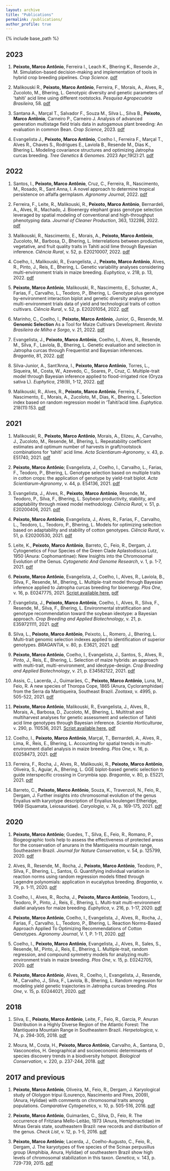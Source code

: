 ```yaml
---
layout: archive
title: "Publications"
permalink: /publications/
author_profile: true
---
```


{% include base_path %}

## 2023
1. **Peixoto, Marco Antônio**, Ferreira I., Leach K., Bhering K., Resende Jr., M. Simulation-based decision-making and implementation of tools in hybrid crop breeding pipelines. *Crop Science*. [pdf](https://acsess.onlinelibrary.wiley.com/doi/full/10.1002/csc2.21139)
  
2. Malikouski R., **Peixoto, Marco Antônio**, Ferreira, F., Morais, A., Alves, R., Zucoloto, M., Bhering, L. Genotypic diversity and genetic parameters of 'tahiti' acid lime using different rootstocks. *Pesquisa Agropecuária Brasileira*, 58. [pdf](https://www.scielo.br/j/pab/a/bmBMGRkrKh8tKwtxzy9cr6m/)

3. Santana A., Marçal T., Salvador F., Souza M., Silva L., Silva B., **Peixoto, Marco Antônio**, Carneiro P., Carneiro J. Analysis of advanced generation multistage field trials data in autogamous plant breeding: An evaluation in common Bean. *Crop Science*, 2023. [pdf](https://acsess.onlinelibrary.wiley.com/doi/10.1002/csc2.20935?af=R)

4. Evangelista J., **Peixoto, Marco Antônio**, Coelho I., Ferreira F., Marçal T., Alves R., Chaves S., Rodrigues E., Laviola B., Resende M., Dias K., Bhering L. Modeling covariance structures and optimizing Jatropha curcas breeding. *Tree Genetics & Genomes*. 2023 Apr;19(2):21. [pdf](https://link.springer.com/article/10.1007/s11295-023-01596-9)



## 2022

1. Santos, I., **Peixoto, Marco Antônio**, Cruz, C., Ferreira, R., Nascimento, M., Rosado, R., Sant Anna, I. A novel approach to determine tropical persistence on alfalfa germplasm. *Agronomy Journal*, 2022. [pdf](https://acsess.onlinelibrary.wiley.com/doi/abs/10.1002/agj2.21147)

2. Ferreira, F., Leite, R., Malikouski, R., **Peixoto, Marco Antônio**, Bernardeli, A., Alves, R., Machado, J. Bioenergy elephant grass genotype selection leveraged by spatial modeling of conventional and high-throughput phenotyping data. *Journal of Cleaner Production*, 363, 132286, 2022. [pdf](https://www.sciencedirect.com/science/article/abs/pii/S095965262201890X#!)

3. Malikouski, R., Nascimento, E., Morais, A., **Peixoto, Marco Antônio**, Zucoloto, M., Barbosa, D., Bhering, L. Interrelations between productive, vegetative, and fruit quality traits in Tahiti acid lime through Bayesian inference. *Ciência Rural*, v. 52, p. E20210007, 2022. [pdf](https://www.scielo.br/j/cr/a/LqR8sMKBXXRczswxXKDTJHz/)

4. Coelho, I., Malikouski, R., Evangelista, J., **Peixoto, Marco Antônio**, Alves, R., Pinto, J., Reis, E., Bhering, L. Genetic variability analyses considering multi-environment trials in maize breeding. *Euphytica*, v. 218, p. 13, 2022. [pdf](https://link.springer.com/article/10.1007/s10681-021-02957-y)

5. **Peixoto, Marco Antônio**, Malikouski, R., Nascimento, E., Schuster, A., Farias, F., Carvalho, L., Teodoro, P., Bhering, L. Genotype plus genotype by-environment interaction biplot and genetic diversity analyses on multi-environment trials data of yield and technological traits of cotton cultivars. *Ciência Rural*, v. 52, p. E20201054, 2022. [pdf](https://www.scielo.br/j/cr/a/5fgqRsL3VPbs4XnWC5rNfVN/)

6. Marinho, C., Coelho, I., **Peixoto, Marco Antônio**, Junior, G., Resende, M. **Genomic Selection** As a Tool for Maize Cultivars Development. *Revista Brasileira de Milho e Sorgo*, v. 21, 2022. [pdf](http://rbms.cnpms.embrapa.br/index.php/ojs/article/view/1285/0)

7. Evangelista, J., **Peixoto, Marco Antônio**, Coelho, I., Alves, R., Resende, M., Silva, F., Laviola, B., Bhering, L. Genetic evaluation and selection in Jatropha curcas through Frequentist and Bayesian inferences. *Bragantia*, 81, 2022. [pdf](https://www.scielo.br/j/brag/a/XXRq8jmPF8dCPcp8gpJ5cGM/?format=pdf&lang=en)

8. Silva-Junior, A., Sant’Anna, I., **Peixoto, Marco Antônio**, Torres, L., Siqueira, M., Costa, W., Azevedo, C., Soares, P., Cruz, C. Multiple-trait model through Bayesian inference applied to flood-irrigated rice (Oryza sativa L). *Euphytica*, 218(9), 1-12, 2022. [pdf](https://link.springer.com/article/10.1007/s10681-022-03077-x)

9. Malikouski, R., Alves, R., **Peixoto, Marco Antônio**, Ferreira, F., Nascimento, E., Morais, A., Zucoloto, M., Dias, K., Bhering, L. Selection index based on random regression model in ‘Tahiti’acid lime. *Euphytica*. 218(11):153. [pdf](https://link.springer.com/article/10.1007/s10681-022-03105-w)

## 2021

1. Malikouski, R., **Peixoto, Marco Antônio**, Morais, A., Elizeu, A., Carvalho, J., Zucoloto, M., Resende, M., Bhering, L. Repeatability coefficient estimates and optimum number of harvests in graft/rootstock combinations for 'tahiti' acid lime. *Acta Scientiarum-Agronomy*, v. 43, p. E51740, 2021. [pdf](https://www.scielo.br/j/asagr/a/ZZNTh9NXTTwpBKNbVd9nJsd/?format=pdf&lang=en)

2. **Peixoto, Marco Antônio**; Evangelista, J., Coelho, I., Carvalho, L., Farias, F., Teodoro, P., Bhering, L. Genotype selection based on multiple traits in cotton crops: the application of genotype by yield-trait biplot. *Acta Scientiarum-Agronomy*, v. 44, p. E54136, 2021. [pdf](https://www.scielo.br/j/asagr/a/YxF5dHP3xyFp4yxQ5bFcp9j/abstract/?lang=en)

3. Evangelista, J., Alves, R., **Peixoto, Marco Antônio**, Resende, M., Teodoro, P., Silva, F., Bhering, L. Soybean productivity, stability, and adaptability through mixed model methodology. *Ciência Rural*, v. 51, p. E20200406, 2021. [pdf](https://www.scielo.br/j/cr/a/LySBmT83dYk8M8dBSWYRvDy/?lang=en)

4. **Peixoto, Marco Antônio**, Evangelista, J., Alves, R., Farias, F., Carvalho, L., Teodoro, L., Teodoro, P., Bhering, L. Models for optimizing selection based on adaptability and stability of cotton genotypes. *Ciência Rural*, v. 51, p. E20200530, 2021. [pdf](https://www.scielo.br/j/cr/a/JdFDjVLLvxSjbDwK3fc6hCD/?format=pdf&lang=en)

5. Leite, K., **Peixoto, Marco Antônio**, Barreto, C., Feio, R., Dergam, J. Cytogenetics of Four Species of the Green Clade Aplastodiscus Lutz, 1950 (Anura: Cophomantinae): New Insights into the Chromosomal Evolution of the Genus. *Cytogenetic And Genome Research*, v. 1, p. 1-7, 2021. [pdf](https://www.karger.com/Article/FullText/512816)

6. **Peixoto, Marco Antônio**, Evangelista, J., Coelho, I., Alves, R., Laviola, B., Silva, F., Resende, M., Bhering, L. Multiple-trait model through Bayesian inference applied to Jatropha curcas breeding for bioenergy. *Plos One*, v. 16, p. E0247775, 2021. [Script available here.](https://github.com/marcopxt/Bayesian-analyses/blob/main/1.MCMC-MTM/MCMC_MTM) [pdf](https://journals.plos.org/plosone/article?id=10.1371/journal.pone.0247775)

7. Evangelista, J., **Peixoto, Marco Antônio**, Coelho, I., Alves, R., Silva, F., Resende, M., Silva, F., Bhering, L. Environmental stratification and genotype recommendation toward the soybean ideotype: a Bayesian approach. *Crop Breeding and Applied Biotechnology*, v. 21, p. E359721111, 2021. [pdf](https://www.scielo.br/j/cbab/a/DgMLDp4SB79DYnN3XysGdTL/abstract/?lang=en)

8. Silva, L., **Peixoto, Marco Antônio**, Peixoto, L., Romero, J., Bhering, L. Multi-trait genomic selection indexes applied to identification of superior genotypes. *BRAGANTIA*, v. 80, p. E3621, 2021. [pdf](https://www.scielo.br/j/brag/a/xR7SvsphGzKXfqpyJBbwkVS/)

9. **Peixoto, Marco Antônio**, Coelho, I., Evangelista, J., Santos, S., Alves, R., Pinto, J., Reis, E., Bhering, L. Selection of maize hybrids: an approach with multi-trait, multi-environment, and ideotype-design. *Crop Breeding and Applied Biotechnology*, v. 21, p. E34582122, 2021. [pdf](https://www.scielo.br/j/cbab/a/3FF4D76BwGVTpcjyFsFRHVF/?lang=en)

10. Assis, C., Lacerda, J., Guimarães, C., **Peixoto, Marco Antônio**, Luna, M., Feio, R. A new species of Thoropa Cope, 1865 (Anura, Cycloramphidae) from the Serra da Mantiqueira, Southeast Brazil. *Zootaxa*, v. 4995, p. 505-522, 2021. [pdf](https://mapress.com/zt/article/view/zootaxa.4995.3.6)

11. **Peixoto, Marco Antônio**, Malikouski, R., Evangelista, J., Alves, R., Morais, A., Barbosa, D., Zucoloto, M., Bhering, L. Multitrait and multiharvest analyses for genetic assessment and selection of Tahiti acid lime genotypes through Bayesian inference. *Scientia Horticulturae*, v. 290, p. 110536, 2021. [Script available here.](https://github.com/marcopxt/Bayesian-analyses/blob/main/2.%20Bayesian_MTM-(Tahiti)/The_script) [pdf](https://www.sciencedirect.com/science/article/pii/S0304423821006439)

12. Coelho, I., **Peixoto, Marco Antônio**, Marçal, T., Bernardeli, A., Alves, R., Lima, R., Reis, E., Bhering, L. Accounting for spatial trends in multi-environment diallel analysis in maize breeding. *Plos One*, v. 16, p. E0258473, 2021. [pdf](https://journals.plos.org/plosone/article?id=10.1371/journal.pone.0258473)

13. Ferreira, F., Rocha, J., Alves, R., Malikouski, R., **Peixoto, Marco Antônio**, Oliveira, S., Aguiar, A., Bhering, L. GGE biplot-based genetic selection to guide interspecific crossing in Corymbia spp. *Bragantia*, v. 80, p. E5221, 2021. [pdf](https://www.scielo.br/j/brag/a/HLjMW7DxWY8CSDGxHjTGtng/?format=pdf&lang=en)

14. Barreto, C., **Peixoto, Marco Antônio**, Souza, K., Travenzoli, N., Feio, R., Dergam, J. Further insights into chromosomal evolution of the genus Enyalius with karyotype description of Enyalius boulengeri Etheridge, 1969 (Squamata, Leiosauridae). *Caryologia*, v. 74, p. 169-175, 2021. [pdf](https://riviste.fupress.net/index.php/caryologia/article/view/1120)

## 2020
1. **Peixoto, Marco Antônio**; Guedes, T., Silva, E., Feio, R., Romano, P., Biogeographic tools help to assess the effectiveness of protected areas for the conservation of anurans in the Mantiqueira mountain range, Southeastern Brazil. *Journal for Nature Conservation*, v. 54, p. 125799, 2020. [pdf](https://www.sciencedirect.com/science/article/pii/S1617138119302894)

2. Alves, R., Resende, M., Rocha, J., **Peixoto, Marco Antônio**, Teodoro, P., Silva, F., Bhering, L., Santos, G. Quantifying individual variation in reaction norms using random regression models fitted through Legendre polynomials: application in eucalyptus breeding. *Bragantia*, v. 79, p. 1-11, 2020. [pdf](https://www.scielo.br/j/brag/a/dzgmPRsJFbZ8DGfTDBRLHjF/?lang=en)

3. Coelho, I., Alves, R., Rocha, J., **Peixoto, Marco Antônio**, Teodoro, L., Teodoro, P., Pinto, J., Reis, E., Bhering, L. Multi-trait multi-environment diallel analyses for maize breeding. *Euphytica*, v. 216, p. 1-17, 2020. [pdf](https://link.springer.com/article/10.1007/s10681-020-02677-9)

4. **Peixoto, Marco Antônio**, Coelho, I., Evangelista, J., Alves, R., Rocha, J., Farias, F., Carvalho, L., Teodoro, P., Bhering, L. Reaction Norms-Based Approach Applied To Optimizing Recommendations of Cotton Genotypes. *Agronomy Journal*, V. 1, P. 1-11, 2020. [pdf](https://acsess.onlinelibrary.wiley.com/doi/10.1002/agj2.20433)

5. Coelho, I., **Peixoto, Marco Antônio**, Evangelista, J., Alves, R., Sales, S., Resende, M., Pinto, J., Reis, E., Bhering, L. Multiple-trait, random regression, and compound symmetry models for analyzing multi-environment trials in maize breeding. *Plos One*, v. 15, p. E0242705, 2020. [pdf](https://journals.plos.org/plosone/article?id=10.1371/journal.pone.0242705)

6. **Peixoto, Marco Antônio**, Alves, R., Coelho, I., Evangelista, J., Resende, M., Carvalho, J., Silva, F., Laviola, B., Bhering, L. Random regression for modeling yield genetic trajectories in Jatropha curcas breeding. *Plos One*, v. 15, p. E0244021, 2020. [pdf](https://journals.plos.org/plosone/article?id=10.1371/journal.pone.0244021)

## 2018

1. Silva, E., **Peixoto, Marco Antônio**, Leite, F., Feio, R., Garcia, P. Anuran Distribution in a Highly Diverse Region of the Atlantic Forest: The Mantiqueira Mountain Range in Southeastern Brazil. *Herpetologica*, v. 74, p. 294-305, 2018. [pdf](https://www.jstor.org/stable/27074592)

2. Moura, M., Costa, H., **Peixoto, Marco Antônio**, Carvalho, A., Santana, D., Vasconcelos, H. Geographical and socioeconomic determinants of species discovery trends in a biodiversity hotspot. *Biological Conservation*, v. 220, p. 237-244, 2018. [pdf](https://www.sciencedirect.com/science/article/pii/S0006320717316890?via%3Dihub)

## 2017 and previous

1. **Peixoto, Marco Antônio**, Oliveira, M., Feio, R., Dergam, J. Karyological study of Ololygon tripui (Lourenço, Nascimento and Pires, 2009), (Anura, Hylidae) with comments on chromosomal traits among populations. *Comparative Cytogenetics*, v. 10, p. 505-516, 2016. [pdf](https://compcytogen.pensoft.net/articles.php?id=9176)

2. **Peixoto, Marco Antônio**, Guimarães, C., Silva, D., Feio, R. The occurrence of Fritziana Mello-Leitão, 1973 (Anura, Hemiphractidae) im Minas Gerais state, southeastern Brazil: new records and distribution of the genus. *Check List*, v. 12, p. 1-5, 2016. [pdf](https://checklist.pensoft.net/article/19549/)

3. **Peixoto, Marco Antônio**; Lacerda, J., Coelho-Augusto, C., Feio, R., Dergam, J. The karyotypes of five species of the Scinax perpusillus group (Amphibia, Anura, Hylidae) of southeastern Brazil show high levels of chromosomal stabilization in this taxon. *Genetica*, v. 143, p. 729-739, 2015. [pdf](https://link.springer.com/article/10.1007/s10709-015-9870-1)
